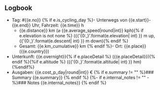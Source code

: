 ## Logbook
- Tag: #{{e.no}}
{% if e.is_cycling_day %}- Unterwegs von {{e.start}}-{{e.end}} Uhr, Fahrzeit: {{e.time}} h
  - {{e.distance}} km (⌀ {{e.average_speed|round|int}} kph){% if e.elevation is not none %} ({{'{0:,}'.format(e.elevation| int) }} m up, {{'{0:,}'.format(e.descent| int) }} m down){% endif %}
  - Gesamt: {{e.km_cumulative}} km
{% endif %}- Ort: {{e.place}} ({{e.country}})
- Unterkunft: {{e.overnight}}{% if e.placeDetail %} ({{e.placeDetail}}){% endif %}{%if e.altitude %} ({{'{0:,}'.format(e.altitude| int) }} hm){%endif%}
- Ausgaben: {{e.cost_p_day|round|int}} €
{% if e.summary != "" %}### Summary
{{e.summary}}
{% endif %}
{%- if e.internal_notes != "" -%}### Notes
{{e.internal_notes}}
{% endif %}
